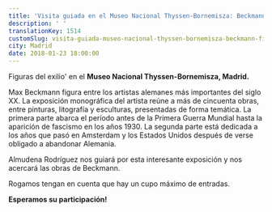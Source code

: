 ```yaml
---
title: 'Visita guiada en el Museo Nacional Thyssen-Bornemisza: Beckmann. Figuras del exilio'
description: ' '
translationKey: 1514
customSlug: visita-guiada-museo-nacional-thyssen-bornemisza-beckmann-figuras-del-exilio
city: Madrid
date: 2018-01-23 18:00:00
---
```


Figuras del exilio' en el <strong>Museo Nacional Thyssen-Bornemisza, Madrid. </strong>

Max Beckmann figura entre los artistas alemanes más importantes del siglo XX. La exposición monográfica del artista reúne a más de cincuenta obras, entre pinturas, litografía y esculturas, presentadas de forma temática. La primera parte abarca el período antes de la Primera Guerra Mundial hasta la aparición de fascismo en los años 1930. La segunda parte está dedicada a los años que pasó en Amsterdam y los Estados Unidos después de verse obligado a abandonar Alemania.

Almudena Rodríguez nos guiará por esta interesante exposición y nos acercará las obras de Beckmann.

Rogamos tengan en cuenta que hay un cupo máximo de entradas.

<strong>Esperamos su participación!</strong>
